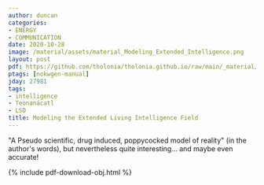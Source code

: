 ```yaml
---
author: duncan
categories:
- ENERGY
- COMMUNICATION
date: 2020-10-28
image: /material/assets/material_Modeling_Extended_Intelligence.png
layout: post
pdf: https://github.com/tholonia/tholonia.github.io/raw/main/_material/assets/material_Modeling_Extended_Intelligence.pdf
ptags: [nokwgen-manual]
jday: 27981
tags:
- intelligence
- Teonanácatl
- LSD
title: Modeling the Extended Living Intelligence Field
---
```


"A Pseudo scientific, drug induced, poppycocked model of reality" (in the author's words), but nevertheless quite interesting... and maybe even accurate!

<!--more-->

{% include pdf-download-obj.html %}
